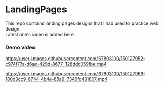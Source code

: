 # LandingPages
This repo contains landing pages designs that i had used to practice web design.<br>
Latest one's video is added here.

### Demo video

https://user-images.githubusercontent.com/67803100/150127952-c974f77a-d6ac-429d-8677-128ddd059fbe.mp4


https://user-images.githubusercontent.com/67803100/150127966-180d3cc9-6744-4b4e-85a9-7349fd431807.mp4

